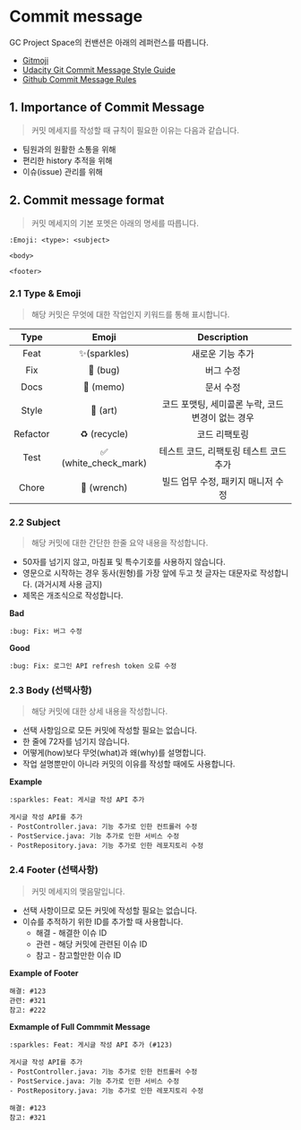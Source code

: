 # Commit message

GC Project Space의 컨밴션은 아래의 레퍼런스를 따릅니다.

- [Gitmoji](https://gitmoji.dev/)
- [Udacity Git Commit Message Style Guide](https://udacity.github.io/git-styleguide/)
- [Github Commit Message Rules](https://junhyunny.github.io/information/github/git-commit-message-rule/)

## 1. Importance of Commit Message

> 커밋 메세지를 작성할 때 규칙이 필요한 이유는 다음과 같습니다.

- 팀원과의 원활한 소통을 위해
- 편리한 history 추적을 위해
- 이슈(issue) 관리를 위해

## 2. Commit message format

> 커밋 메세지의 기본 포멧은 아래의 명세를 따릅니다.

```git
:Emoji: <type>: <subject>

<body>

<footer>
```

### 2.1 Type & Emoji

> 해당 커밋은 무엇에 대한 작업인지 키워드를 통해 표시합니다.

| Type | Emoji | Description |
|:----:|:-----:|:-----------:|
| Feat | ✨(sparkles) | 새로운 기능 추가 |
| Fix | 🐛 (bug) | 버그 수정 |
| Docs | 📝 (memo) | 문서 수정 |
| Style | 🎨 (art) | 코드 포맷팅, 세미콜론 누락, 코드 변경이 없는 경우 |
| Refactor | ♻️ (recycle) | 코드 리팩토링 |
| Test | ✅ (white_check_mark) | 테스트 코드, 리팩토링 테스트 코드 추가 |
| Chore | 🔧 (wrench) | 빌드 업무 수정, 패키지 매니저 수정 |

### 2.2 Subject

> 해당 커밋에 대한 간단한 한줄 요약 내용을 작성합니다.

- 50자를 넘기지 않고, 마침표 및 특수기호를 사용하지 않습니다.
- 영문으로 시작하는 경우 동사(원형)를 가장 앞에 두고 첫 글자는 대문자로 작성합니다. (과거시제 사용 금지)
- 제목은 개조식으로 작성합니다.

**Bad**

```git
:bug: Fix: 버그 수정
```

**Good**

```git
:bug: Fix: 로그인 API refresh token 오류 수정
```

### 2.3 Body (선택사항)

> 해당 커밋에 대한 상세 내용을 작성합니다.

- 선택 사항임으로 모든 커밋에 작성할 필요는 없습니다.
- 한 줄에 72자를 넘기지 않습니다.
- 어떻게(how)보다 무엇(what)과 왜(why)를 설명합니다.
- 작업 설명뿐만이 아니라 커밋의 이유를 작성할 때에도 사용합니다.

**Example**

```git
:sparkles: Feat: 게시글 작성 API 추가

게시글 작성 API를 추가
- PostController.java: 기능 추가로 인한 컨트롤러 수정
- PostService.java: 기능 추가로 인한 서비스 수정
- PostRepository.java: 기능 추가로 인한 레포지토리 수정
```

### 2.4 Footer (선택사항)

> 커밋 메세지의 맺음말입니다.

- 선택 사항이므로 모든 커밋에 작성할 필요는 없습니다.
- 이슈를 추적하기 위한 ID를 추가할 때 사용합니다.
  - 해결 - 해결한 이슈 ID
  - 관련 - 해당 커밋에 관련된 이슈 ID
  - 참고 - 참고할만한 이슈 ID

**Example of Footer**

```git
해결: #123
관련: #321
참고: #222
```

**Exmample of Full Commmit Message**

```git
:sparkles: Feat: 게시글 작성 API 추가 (#123)

게시글 작성 API를 추가
- PostController.java: 기능 추가로 인한 컨트롤러 수정
- PostService.java: 기능 추가로 인한 서비스 수정
- PostRepository.java: 기능 추가로 인한 레포지토리 수정

해결: #123
참고: #321
```
